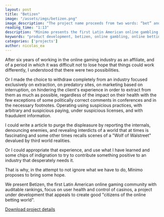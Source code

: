 ```yaml
---
layout: post
title: "Betizen"
image: "/assets/imgs/betizen.png"
image_description: "The project name proceeds from two words: “bet” and “citizen”."
reading_time: "1:13"
description: "Mínimo presents the first Latin American online gambling community with auditable rankings, focus on the health of users and control of the casinos."
keywords: "product development, betizen, online gambling, online betting"
categories: ['projects']
author: nicolas_ea
---
```


After six years of working in the online gaming industry as an affiliate, and of a period in which it was difficult not to lose hope that things could work differently, I understood that there were two possibilities.

Or I made the choice to withdraw completely from an industry focused exclusively on extraction, on predatory sites, on marketing based on interruption, on hindering the client's experience in order to extract from them as much as possible,
regardless of the impact on their health with the few exceptions of some politically correct comments in conferences and in the necessary footnotes. Operating using suspicious practices, with arbitrary and suspicious paying, under suspicious licenses, and with fraudulent information.

I could write a article to purge the displeasure by reporting the internals,
denouncing enemies, and revealing interdicts of a world that at times is fascinating and some other times recalls scenes of a "Wolf of Walstreet" devalued by third world realities.

Or I could appropriate that experience, and use what I have learned and some chips of indignation to try to contribute something positive to an industry that desperately needs it.

That is why, in the attempt to not ignore what we have to do, Mínimo proposes to bring some hope.

We present Betizen, the first Latin American online gaming community with auditable rankings, focus on user health and control of casinos, a project under development that appeals to create good "citizens of the online betting world".

<i class="far fa-file-pdf"></i> <a rel="nofollow" target="_blank" href="https://drive.google.com/file/d/1an67C6Q3xbQqXZGVmty_OXkR35FdnzUd/view?usp=sharing">Download project details</a>
